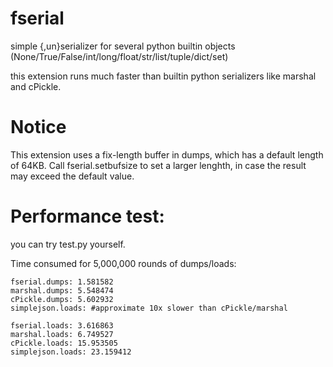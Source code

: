 fserial
=======

simple {,un}serializer for several python builtin objects (None/True/False/int/long/float/str/list/tuple/dict/set)

this extension runs much faster than builtin python serializers like marshal and cPickle.

Notice
=======

This extension uses a fix-length buffer in dumps, which has a default length of 64KB. Call fserial.setbufsize to set a larger lenghth, in case the result may exceed the default value.

Performance test:
=======

you can try test.py yourself.

Time consumed for 5,000,000 rounds of dumps/loads:

    fserial.dumps: 1.581582
    marshal.dumps: 5.548474
    cPickle.dumps: 5.602932
    simplejson.loads: #approximate 10x slower than cPickle/marshal

    fserial.loads: 3.616863
    marshal.loads: 6.749527
    cPickle.loads: 15.953505
    simplejson.loads: 23.159412
